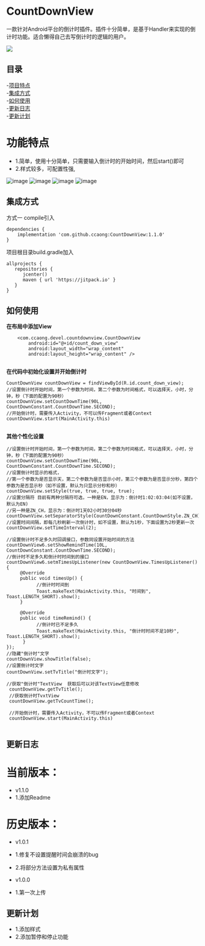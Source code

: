 # CountDownView
一款针对Android平台的倒计时插件。插件十分简单，是基于Handler来实现的倒计时功能。适合懒得自己去写倒计时的逻辑的用户。


[![](https://jitpack.io/v/ccaong/CountDownView.svg)](https://jitpack.io/#ccaong/CountDownView)

## 目录
-[项目特点](#项目特点)<br>
-[集成方式](#集成方式)<br>
-[如何使用](#如何使用)<br>
-[更新日志](#更新日志)<br>
-[更新计划](#更新计划)<br>

# 功能特点

* 1.简单，使用十分简单，只需要输入倒计时的开始时间，然后start()即可
* 2.样式较多，可配置性强,

![image](https://github.com/ccaong/CountDownView/blob/master/image/1.jpg)
![image](https://github.com/ccaong/CountDownView/blob/master/image/2.jpg)
![image](https://github.com/ccaong/CountDownView/blob/master/image/3.jpg)
![image](https://github.com/ccaong/CountDownView/blob/master/image/4.jpg)

## 集成方式

方式一 compile引入

```
dependencies {
    implementation 'com.github.ccaong:CountDownView:1.1.0'
}

```

项目根目录build.gradle加入

```
allprojects {
   repositories {
      jcenter()
      maven { url 'https://jitpack.io' }
   }
}
```

## 如何使用


******在布局中添加View******       
```
    <com.ccaong.devel.countdownview.CountDownView
        android:id="@+id/count_down_view"
        android:layout_width="wrap_content"
        android:layout_height="wrap_content" />
       
```

******在代码中初始化设置并开始倒计时******     
```
CountDownView countDownView = findViewById(R.id.count_down_view);
//设置倒计时开始时间，第一个参数为时间，第二个参数为时间格式，可以选择天，小时，分钟，秒（下面的配置为90秒）
countDownView.setCountDownTime(90L, CountDownConstant.CountDownTime.SECOND);
//开始倒计时，需要传入Activity，不可以传Fragment或者Context
countDownView.start(MainActivity.this)
       
```

******其他个性化设置******    
```
//设置倒计时开始时间，第一个参数为时间，第二个参数为时间格式，可以选择天，小时，分钟，秒（下面的配置为90秒）
countDownView.setCountDownTime(90L, CountDownConstant.CountDownTime.SECOND);
//设置倒计时显示的格式，
//第一个参数为是否显示天，第二个参数为是否显示小时，第三个参数为是否显示分秒，第四个参数为是否显示秒（如不设置，默认为只显示分秒和秒）
countDownView.setStyle(true, true, true, true);
//设置分隔符 目前有两种分隔符可选，一种是EN，显示为：倒计时1:02:03:04(如不设置，默认为EN)
//另一种是ZN_CH，显示为：倒计时1天02小时30分04秒
countDownView.setSeparatorStyle(CountDownConstant.CountDownStyle.ZN_CH);
//设置时间间隔，即每几秒刷新一次倒计时，如不设置，默认为1秒，下面设置为2秒更新一次
countDownView.setTimeInterval(2);

//设置倒计时不足多久时回调接口，参数同设置开始时间的方法
countDownView6.setShowRemindTime(10L, CountDownConstant.CountDownTime.SECOND);
//倒计时不足多久和倒计时时间到的接口
countDownView6.setmTimesUpListener(new CountDownView.TimesUpListener() {
     @Override
     public void timesUp() {
           //倒计时时间到
           Toast.makeText(MainActivity.this, "时间到", Toast.LENGTH_SHORT).show();
     }

     @Override
     public void timeRemind() {
           //倒计时已不足多久
           Toast.makeText(MainActivity.this, "倒计时时间不足10秒", Toast.LENGTH_SHORT).show();
      }
});
//隐藏"倒计时"文字
countDownView.showTitle(false);
//设置倒计时文字
countDownView.setTvTitle("倒计时文字");

//获取"倒计时"TextView  获取后可以对该TextView任意修改
 countDownView.getTvTitle();
 //获取倒计时TvxtView
 countDownView.getTvCountTime();
 
 //开始倒计时，需要传入Activity，不可以传Fragment或者Context
 countDownView.start(MainActivity.this)
 
```

## 更新日志

# 当前版本：
* v1.1.0
* 1.添加Readme

# 历史版本：
* v1.0.1
* 1.修复不设置提醒时间会崩溃的bug
* 2.将部分方法设置为私有属性

* v1.0.0
* 1.第一次上传


## 更新计划
* 1.添加样式
* 2.添加暂停和停止功能